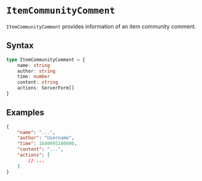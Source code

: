 # `ItemCommunityComment`

`ItemCommunityComment` provides information of an item community comment.

## Syntax

```ts
type ItemCommunityComment = {
    name: string
    author: string
    time: number
    content: string
    actions: ServerForm[]
}
```

## Examples

```json
{
    "name": "...",
    "author": "Username",
    "time": 1640995200000,
    "content": "...",
    "actions": [
        // ...
    ]
}
```
